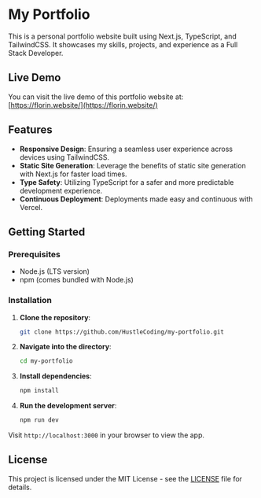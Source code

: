 # My Portfolio

This is a personal portfolio website built using Next.js, TypeScript, and TailwindCSS. It showcases my skills, projects, and experience as a Full Stack Developer.

## Live Demo

You can visit the live demo of this portfolio website at: [https://florin.website/](https://florin.website/)

## Features

- **Responsive Design**: Ensuring a seamless user experience across devices using TailwindCSS.
- **Static Site Generation**: Leverage the benefits of static site generation with Next.js for faster load times.
- **Type Safety**: Utilizing TypeScript for a safer and more predictable development experience.
- **Continuous Deployment**: Deployments made easy and continuous with Vercel.

## Getting Started

### Prerequisites

- Node.js (LTS version)
- npm (comes bundled with Node.js)

### Installation

1. **Clone the repository**:
    ```bash
    git clone https://github.com/HustleCoding/my-portfolio.git
    ```

2. **Navigate into the directory**:
    ```bash
    cd my-portfolio
    ```

3. **Install dependencies**:
    ```bash
    npm install
    ```

4. **Run the development server**:
    ```bash
    npm run dev
    ```

Visit `http://localhost:3000` in your browser to view the app.

## License

This project is licensed under the MIT License - see the [LICENSE](LICENSE) file for details.